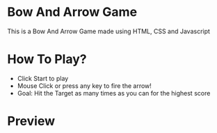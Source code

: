 # Bow And Arrow Game
This is a Bow And Arrow Game made using HTML, CSS and Javascript

# How To Play?
- Click Start to play
- Mouse Click or press any key to fire the arrow!
- Goal: Hit the Target as many times as you can for the highest score

# Preview
